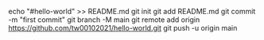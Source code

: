 echo "#hello-world" >> README.md 
git init 
git add README.md 
git commit -m "first commit" 
git branch -M main 
git remote add origin https://github.com/tw00102021/hello-world.git
 git push -u origin main
